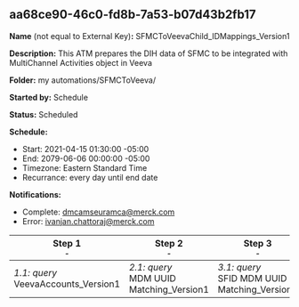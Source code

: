 ## aa68ce90-46c0-fd8b-7a53-b07d43b2fb17

**Name** (not equal to External Key)**:** SFMCToVeevaChild_IDMappings_Version1

**Description:** This ATM prepares the DIH data of SFMC to be integrated with MultiChannel Activities object in Veeva

**Folder:** my automations/SFMCToVeeva/

**Started by:** Schedule

**Status:** Scheduled

**Schedule:**

* Start: 2021-04-15 01:30:00 -05:00
* End: 2079-06-06 00:00:00 -05:00
* Timezone: Eastern Standard Time
* Recurrance: every day until end date

**Notifications:**

* Complete: dmcamseuramca@merck.com
* Error: ivanjan.chattoraj@merck.com

| Step 1<br>_<small>-</small>_ | Step 2<br>_<small>-</small>_ | Step 3<br>_<small>-</small>_ | Step 4<br>_<small>-</small>_ |
| --- | --- | --- | --- |
| _1.1: query_<br>VeevaAccounts_Version1 | _2.1: query_<br>MDM UUID Matching_Version1 | _3.1: query_<br>SFID MDM UUID Matching_Version1 | _4.1: query_<br>UpdateSharedDE_Version1 |

